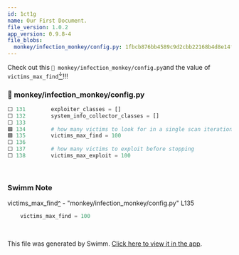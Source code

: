 ```yaml
---
id: 1ct1g
name: Our First Document.
file_version: 1.0.2
app_version: 0.9.8-4
file_blobs:
  monkey/infection_monkey/config.py: 1fbcb876bb4589c9d2cbb22168b4d8e14f7177cc
---
```


Check out this `📄 monkey/infection_monkey/config.py`and the value of `victims_max_find`[<sup id="Z9sEYN">↓</sup>](#f-Z9sEYN)!!!
<!-- NOTE-swimm-snippet: the lines below link your snippet to Swimm -->
### 📄 monkey/infection_monkey/config.py
```python
⬜ 131        exploiter_classes = []
⬜ 132        system_info_collector_classes = []
⬜ 133    
🟩 134        # how many victims to look for in a single scan iteration
🟩 135        victims_max_find = 100
⬜ 136    
⬜ 137        # how many victims to exploit before stopping
⬜ 138        victims_max_exploit = 100
```

<br/>

<!-- THIS IS AN AUTOGENERATED SECTION. DO NOT EDIT THIS SECTION DIRECTLY -->
### Swimm Note

<span id="f-Z9sEYN">victims_max_find</span>[^](#Z9sEYN) - "monkey/infection_monkey/config.py" L135
```python
    victims_max_find = 100
```

<br/>

This file was generated by Swimm. [Click here to view it in the app](https://app.swimm.io/repos/Z2l0aHViJTNBJTNBYmFja2VuZC1zd2ltbSUzQSUzQXJpY2FyZG9sb3Blemc=/docs/1ct1g).